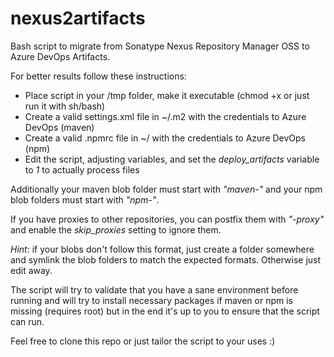# nexus2artifacts

Bash script to migrate from Sonatype Nexus Repository Manager OSS to Azure DevOps Artifacts.

For better results follow these instructions:

* Place script in your /tmp folder, make it executable (chmod +x or just run it with sh/bash)
* Create a valid settings.xml file in ~/.m2 with the credentials to Azure DevOps (maven)
* Create a valid .npmrc file in ~/ with the credentials to Azure DevOps (npm)
* Edit the script, adjusting variables, and set the *deploy_artifacts* variable to *1* to actually process files

Additionally your maven blob folder must start with _"maven-"_ and your npm blob folders must start with _"npm-"_.

If you have proxies to other repositories, you can postfix them with _"-proxy"_ and enable the *skip_proxies* setting to ignore them.

*Hint*: if your blobs don't follow this format, just create a folder somewhere and symlink the blob folders to match the expected formats. Otherwise just edit away.

The script will try to validate that you have a sane environment before running and will try to install necessary packages if maven or npm is missing (requires root) but in the end it's up to you to ensure that the script can run.

Feel free to clone this repo or just tailor the script to your uses :)